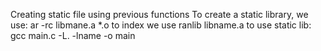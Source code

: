 Creating static file using previous functions
To create a static library, we use:
ar -rc libmane.a *.o
to index we use
ranlib libname.a
to use static lib:
gcc main.c -L. -lname -o main
